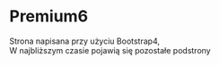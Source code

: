 # Premium6
Strona napisana przy użyciu Bootstrap4, <br>
W najbliższym czasie pojawią się pozostałe podstrony 
